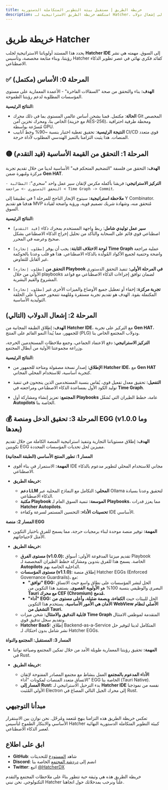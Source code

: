 ```yaml
---
title: خريطة الطريق | مستقبل بيئة التطوير المتكاملة الدستورية
description: استكشف خريطة الطريق الاستراتيجية لـ Hatcher. من "السقالات الفاخرة" الأساسية لدينا إلى إشعال دولاب PLG الخاص بنا وإطلاق منصة EGG للمؤسسات، شاهد كيف نبني مستقبل تطوير الذكاء الاصطناعي المتحكم فيه.
---
```


# خريطة طريق Hatcher

يحدد هذا المستند أولوياتنا الاستراتيجية لجلب **Hatcher IDE** إلى السوق. مهمته هي نشر رؤيتنا، وبناء متابعة مخصصة، وتأسيس Hatcher كقائد فكري نهائي في عصر تطوير الذكاء الاصطناعي.

## ✅ المرحلة 0: الأساس (مكتمل)

**الهدف:** بناء والتحقق من صحة "السقالات الفاخرة" - الأعمدة المعمارية على مستوى المؤسسات المطلوبة لدعم رؤيتنا الطموحة.

**النتائج الرئيسية:**

- **الحالة**: مكتمل. قمنا بشحن أساس عالمي المستوى بما في ذلك محرك Git المخصص الخاص بنا، ومحرك تخزين آمن (مع خزينة AES-256)، ومحطة طرفية احترافية مُسرّعة بواسطة GPU.
- **النتيجة الرئيسية**: تحقيق تغطية اختبار بنسبة ~90% وخط أنابيب CI/CD قوي متعدد المنصات. هذا يثبت التزامنا بالتميز الهندسي المطلوب لأداة حرجة.

## 🟡 المرحلة 1: التحقق من القيمة الأساسية (قيد التقدم)

**الهدف:** التحقق من فلسفة "التضخيم المتحكم فيه" الأساسية لدينا من خلال تقديم تجربة مركزة ومُبهرة ضمن **Gen HAT**.

**التركيز الاستراتيجي:** فريقنا بأكمله مكرس لإتقان سير عمل واحد "سحري": `المطالبة -> التحقق الدستوري -> مراجعة Time Graph -> Commit`.

**ملاحظة استراتيجية:** سيتوج الإنجاز الناجح للمرحلة 1 في تطبيقنا إلى Y Combinator. هدفنا هو تقديم MVP مُتحقق منه، وشهادة شريك تصميم قوية، ورؤية واضحة لقيادة السوق.

**النتائج الرئيسية:**

- `[قيد التقدم]` **سير عمل توليدي شامل**: ربط واجهة المستخدم بمحرك ذكاء اصطناعي قوي قائم على السحابة والتأكد من تحليل إخراج الذكاء الاصطناعي بشكل صحيح وعرضه في المحرر.

- `[مطلوب إنجازه]` **لوحة الاختلاف الثابتة:** يجب أن يوفر **Time Graph** عملية مراجعة واضحة وحتمية لجميع الأكواد المُولّدة بالذكاء الاصطناعي. هذا هو قلب وعدنا بالحوكمة غير القابل للتفاوض.

- `[مطلوب إنجازه]` **التحقق من Playbook في المرحلة الأولى:** تنفيذ التحقق الدستوري الأولي من خلال playbooks لضمان توافق إجراءات الذكاء الاصطناعي مع قواعد المشروع والقيم البشرية.

- `[مطلوب إنجازه]` **تجربة مركزة:** إخفاء أو تعطيل جميع الأوضاع والميزات الأخرى غير المكتملة بقوة. الهدف هو تقديم تجربة مستقرة ومُلهمة تتمحور حصرياً على الحلقة التوليدية الأساسية.

## <DocIcon type="rocket" inline /> المرحلة 2: إشعال الدولاب (التالي)

**الهدف:** إطلاق الطبقة المجانية من **Hatcher IDE**، مع التركيز على تجربة **Gen HAT**، للجمهور، مما يُبدأ النمو القائم على المنتج (PLG) ودولاب المجتمع الخاص بنا.

**التركيز الاستراتيجي:** دفع الاعتماد الجماعي، وجمع ملاحظات المستخدمين الحرجة، وزراعة مجموعتنا الأولية من أبطال المجتمع.

**النتائج الرئيسية:**

- **الإطلاق:** إصدار نسخة مصقولة ومتاحة للجمهور من **Hatcher IDE**، مع **Gen HAT** كتجربة أساسية، للاستخدام المحلي المجاني.

- **التفعيل:** تحقيق معدل تفعيل قوي، يُقاس بنسبة المستخدمين الذين ينجحون في تنفيذ توليد الكود الأول بمساعدة الذكاء الاصطناعي ومراجعته في **Time Graph**.

- **المجتمع:** تعزيز إنشاء ومشاركة أول **Playbooks** عامة، خطط الطيران التي تُشغّل **Autopilots** الخاصة بنا.

## 💰 المرحلة 3: تحقيق الدخل ومنصة EGG (v1.0.0 وما بعدها)

**الهدف:** إطلاق مستوياتنا التجارية وتنفيذ استراتيجية المنصة الكاملة من خلال تقديم تكوينين EGG مميزين لحل تحديات المؤسسات المحددة.

**المسار 1: تطور المنتج الأساسي (الطبقة المجانية)**

- **المهمة:** الاستمرار في بناء أقوى IDE مجاني للاستخدام المحلي لتطوير مدعوم بالذكاء الاصطناعي.

- **خريطة الطريق:**
  - **دعم LLM المحلي:** التكامل مع النماذج المحلية عبر Ollama لتحقيق وعدنا بسيادة الذكاء الاصطناعي.
  - **مكتبة Playbook الموسعة:** تنمية السوق العام لـ **Playbooks**، مما يعزز قدرات **Hatcher Autopilots**.
  - **تحسينات الأداء:** التحسين المستمر لسرعة وكفاءة IDE الأساسي.

**المسار 2: منصة EGG**

- **المهمة:** توفير منصة موحدة لبناء برمجيات حرجة، مما يسمح للفرق باختيار التكوين الأمثل لاحتياجاتهم.

- **خريطة الطريق:**
  - **مستوى الفرق (v1.0.0):** تقديم ميزتنا المدفوعة الأولى: أسواق Playbook الخاصة. يسمح هذا للفرق بتدوين ومشاركة خطط الطيران المخصصة لـ **Autopilots** الداخلية الخاصة بهم.
  - **مستوى المؤسسات (v1.1.0):** إطلاق منصة Hatcher EGGs (Enforced Governance Guardrails)، مع:
    - **"توافق" EGG:** الحل لنشر المؤسسات على نطاق واسع حيث الاتساق البصري والوظيفي بنسبة 100% هو **الأولوية القصوى.** يستفيد هذا التكوين من **Tauri مع محرك CEF (Chromium) مُدمج.**
    - **"أداء" EGG:** الحل للبيئات حيث **الكفاءة، وبصمة ضئيلة، وأعلى مستوى من الأمان هي الأمور الأساسية.** يستخدم هذا التكوين **WebView الأصلي لنظام التشغيل من Tauri.**
  - **قابلية التدقيق والامتثال:** شحن ميزات **Time Graph** المتقدمة لموظفي الامتثال وتقديم سجل تدقيق قوي.
  - **Hatcher BaaS:** إطلاق Backend-as-a-Service المتكامل لدينا لتوفير حل نشر شامل بدون احتكاك لـ Hatcher EGGs.

**المسار 3: المستقبل: المجتمع والنواة**

- **المهمة:** تحقيق رؤيتنا المعمارية طويلة الأمد من خلال تمكين المجتمع وصياغة نواتنا في Rust.

- **خريطة الطريق:**
  - **الأداء المدعوم بالمجتمع** العمل بنشاط مع مجتمع المصادر المفتوحة لإتقان الاتساق متعدد المنصات لمكونات "أداء" EGG الخاصة بنا (Tauri Native).
  - **المسار إلى Rust:** بدء الترحيل الاستراتيجي لـ **Hatcher IDE** نفسه من نموذجنا الأولي المُثبت Electron إلى محرك الجيل التالي المصاغ في Rust.

## مبدأنا التوجيهي

تعكس خريطة الطريق هذه التزامنا بنهج مُتعمد ومُرحّل. نحن نوازن بين الاستقرار الأساسي والابتكار الطموح لتأسيس Hatcher كبيئة التطوير المتكاملة الدستورية النهائية لعصر الذكاء الاصطناعي.

## ابق على اطلاع

- **GitHub**: شاهد [المستودع](https://github.com/HatcherDX/dx-engine) للتحديثات
- **Discord**: انضم إلى [دردشة المجتمع](https://discord.gg/hatcher) الخاصة بنا
- **Twitter**: اتبع [@HatcherDX](https://twitter.com/HatcherDX)

خريطة الطريق هذه هي وثيقة حية تتطور بناءً على ملاحظات المجتمع والتقدم التكنولوجي. نحن نبني Hatcher علناً ونرحب بمدخلاتك حول اتجاهنا.

<PageCTA
  title="شكّل المستقبل معنا"
  subtitle="ملاحظاتك ومساهماتك تدفع خريطة الطريق الخاصة بنا إلى الأمام"
  buttonText="انضم إلى النقاش"
  buttonLink="https://discord.gg/hatcher"
  buttonStyle="secondary"
  footer="بناء مستقبل التطوير، معاً"
/>
